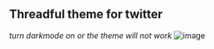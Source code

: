 ## Threadful theme for twitter
*turn darkmode on or the theme will not work*
![image](https://github.com/user-attachments/assets/a9163e86-03e1-48f9-96eb-d379dadf3ffc)
